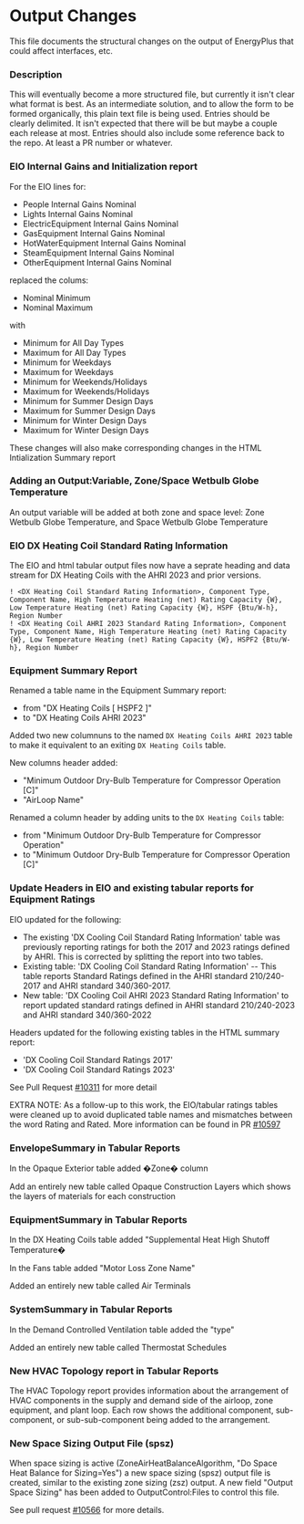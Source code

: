 Output Changes
==============

This file documents the structural changes on the output of EnergyPlus that could affect interfaces, etc.

### Description

This will eventually become a more structured file, but currently it isn't clear what format is best. As an intermediate solution, and to allow the form to be formed organically, this plain text file is being used. Entries should be clearly delimited. It isn't expected that there will be but maybe a couple each release at most. Entries should also include some reference back to the repo. At least a PR number or whatever.

### EIO Internal Gains and Initialization report

For the EIO lines for:

- People Internal Gains Nominal
- Lights Internal Gains Nominal
- ElectricEquipment Internal Gains Nominal
- GasEquipment Internal Gains Nominal
- HotWaterEquipment Internal Gains Nominal
- SteamEquipment Internal Gains Nominal
- OtherEquipment Internal Gains Nominal

replaced the colums:

- Nominal Minimum 
- Nominal Maximum

with 

- Minimum for All Day Types
- Maximum for All Day Types
- Minimum for Weekdays
- Maximum for Weekdays
- Minimum for Weekends/Holidays
- Maximum for Weekends/Holidays
- Minimum for Summer Design Days
- Maximum for Summer Design Days
- Minimum for Winter Design Days
- Maximum for Winter Design Days

These changes will also make corresponding changes in the HTML Intialization Summary report


### Adding an Output:Variable, Zone/Space Wetbulb Globe Temperature

An output variable will be added at both zone and space level: Zone Wetbulb Globe Temperature, and Space Wetbulb Globe
Temperature


### EIO DX Heating Coil Standard Rating Information 

The EIO and html tabular output files now have a seprate heading and data stream for DX Heating Coils with the AHRI 2023 and prior versions.

```
! <DX Heating Coil Standard Rating Information>, Component Type, Component Name, High Temperature Heating (net) Rating Capacity {W}, Low Temperature Heating (net) Rating Capacity {W}, HSPF {Btu/W-h}, Region Number
! <DX Heating Coil AHRI 2023 Standard Rating Information>, Component Type, Component Name, High Temperature Heating (net) Rating Capacity {W}, Low Temperature Heating (net) Rating Capacity {W}, HSPF2 {Btu/W-h}, Region Number
```

### Equipment Summary Report 

Renamed a table name in the Equipment Summary report:

- from "DX Heating Coils [ HSPF2 ]" 
- to   "DX Heating Coils AHRI 2023"

Added two new columnuns to the named `DX Heating Coils AHRI 2023` table to make it equivalent to an exiting `DX Heating Coils` table. 

New columns header added:

- "Minimum Outdoor Dry-Bulb Temperature for Compressor Operation [C]"
- "AirLoop Name"

Renamed a column header by adding units to the `DX Heating Coils` table:

- from "Minimum Outdoor Dry-Bulb Temperature for Compressor Operation"
- to   "Minimum Outdoor Dry-Bulb Temperature for Compressor Operation [C]"

  
### Update Headers in EIO and existing tabular reports for Equipment Ratings

EIO updated for the following:

- The existing 'DX Cooling Coil Standard Rating Information' table was previously reporting ratings for both the 2017 and 2023 ratings defined by AHRI.  This is corrected by splitting the report into two tables.
- Existing table: 'DX Cooling Coil Standard Rating Information' -- This table reports Standard Ratings defined in the AHRI standard 210/240-2017 and AHRI standard 340/360-2017.
- New table: 'DX Cooling Coil AHRI 2023 Standard Rating Information' to report updated standard ratings defined in AHRI standard 210/240-2023 and AHRI standard 340/360-2022

Headers updated for the following existing tables in the HTML summary report:

- 'DX Cooling Coil Standard Ratings 2017'
- 'DX Cooling Coil Standard Ratings 2023'

See Pull Request [#10311](https://github.com/NREL/EnergyPlus/pull/10311) for more detail

EXTRA NOTE: As a follow-up to this work, the EIO/tabular ratings tables were cleaned up to avoid duplicated table names and mismatches between the word Rating and Rated.
More information can be found in PR [#10597](https://github.com/NREL/EnergyPlus/pull/10597)
 
 
### EnvelopeSummary in Tabular Reports

In the Opaque Exterior table added �Zone� column

Add an entirely new table called Opaque Construction Layers which shows the layers of materials for each construction


###	EquipmentSummary in Tabular Reports

In the DX Heating Coils table added "Supplemental Heat High Shutoff Temperature�

In the Fans table added "Motor Loss Zone Name"

Added an entirely new table called Air Terminals


###	SystemSummary in Tabular Reports

In the Demand Controlled Ventilation table added the "type"

Added an entirely new table called Thermostat Schedules

### New HVAC Topology report in Tabular Reports

The HVAC Topology report provides information about the arrangement of HVAC components in the supply and demand side of the airloop, zone equipment, and plant loop. Each row shows the additional component, sub-component, or sub-sub-component being added to the arrangement. 

### New Space Sizing Output File (spsz)
When space sizing is active (ZoneAirHeatBalanceAlgorithm, "Do Space Heat Balance for Sizing=Yes") a new space sizing (spsz) output file is created, similar to the existing zone sizing (zsz) output. A new field "Output Space Sizing" has been added to OutputControl:Files to control this file.

See pull request [#10566](https://github.com/NREL/EnergyPlus/pull/10566) for more details.

